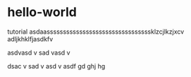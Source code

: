 # hello-world
tutorial
asdaassssssssssssssssssssssssssssssssklzcjlkzjxcv
adljkhklfjasdkfv

asdvasd
v
sad
vasd
v

dsac
v
sad
v
asd
v
asdf
gd
ghj
hg
